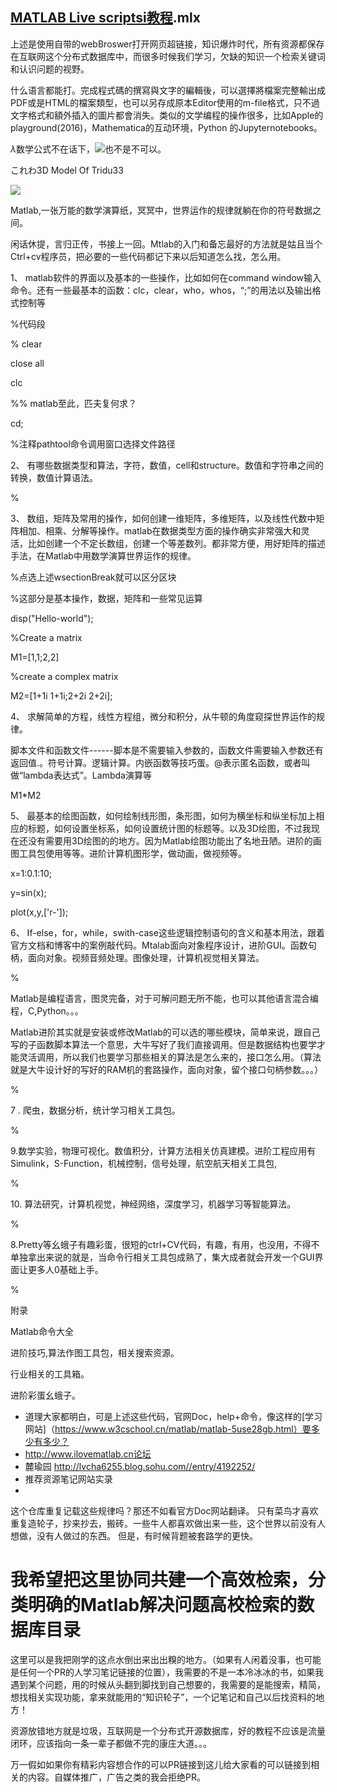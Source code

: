 ## [MATLAB Live scriptsi教程](http://www.cc.ntu.edu.tw/chinese/epaper/0037/20160620_3710.html).mlx

上述是使用自带的webBroswer打开网页超链接，知识爆炸时代，所有资源都保存在互联网这个分布式数据库中，而很多时候我们学习，欠缺的知识一个检索关键词和认识问题的视野。


什么语言都能打。完成程式碼的撰寫與文字的編輯後，可以選擇將檔案完整輸出成PDF或是HTML的檔案類型，也可以另存成原本Editor使用的m-file格式，只不過文字格式和額外插入的圖片都會消失。类似的文学编程的操作很多，比如Apple的playground(2016)，Mathematica的互动环境，Python 的Jupyternotebooks。

*λ*数学公式不在话下，![](file:///C:\Users\shinelon\AppData\Local\Temp\ConnectorClipboard8980552860621840369/image15490079847101.png)也不是不可以。

これわ3D Model Of Tridu33

![](file:///C:\Users\shinelon\AppData\Local\Temp\ConnectorClipboard8980552860621840369/image15490079847112.jpeg)

Matlab,一张万能的数学演算纸，冥冥中，世界运作的规律就躺在你的符号数据之间。

闲话休提，言归正传，书接上一回。Mtlab的入门和备忘最好的方法就是姑且当个Ctrl+cv程序员，把必要的一些代码都记下来以后知道怎么找，怎么用。

1、 matlab软件的界面以及基本的一些操作，比如如何在command window输入命令。还有一些最基本的函数：clc，clear，who，whos，“;”的用法以及输出格式控制等

%代码段

% clear

close all

clc

%% matlab至此，匹夫复何求？

cd;

%注释pathtool命令调用窗口选择文件路径

2、 有哪些数据类型和算法，字符，数值，cell和structure。数值和字符串之间的转换，数值计算语法。

%

3、 数组，矩阵及常用的操作，如何创建一维矩阵，多维矩阵，以及线性代数中矩阵相加、相乘、分解等操作。matlab在数据类型方面的操作确实非常强大和灵活，比如创建一个不定长数组，创建一个等差数列。都非常方便，用好矩阵的描述手法，在Matlab中用数学演算世界运作的规律。

%点选上述wsectionBreak就可以区分区块

%这部分是基本操作，数据，矩阵和一些常见运算

disp("Hello-world");

%Create a matrix

M1=\[1,1;2,2\]

%create a complex matrix

M2=\[1+1i 1+1i;2+2i 2+2i\];

4、 求解简单的方程，线性方程组，微分和积分，从牛顿的角度窥探世界运作的规律。

脚本文件和函数文件------脚本是不需要输入参数的，函数文件需要输入参数还有返回值.。符号计算。逻辑计算。内嵌函数等技巧蛋。@表示匿名函数，或者叫做“lambda表达式”。Lambda演算等

M1*M2

5、 最基本的绘图函数，如何绘制线形图，条形图，如何为横坐标和纵坐标加上相应的标题，如何设置坐标系，如何设置统计图的标题等。以及3D绘图，不过我现在还没有需要用3D绘图的的地方。因为Matlab绘图功能出了名地丑陋。进阶的画图工具包使用等等。进阶计算机图形学，做动画，做视频等。

x=1:0.1:10;

y=sin(x);

plot(x,y,\['r-'\]);

6、 If-else，for，while，swith-case这些逻辑控制语句的含义和基本用法，跟着官方文档和博客中的案例敲代码。Mtalab面向对象程序设计，进阶GUI。函数句柄，面向对象。视频音频处理。图像处理，计算机视觉相关算法。

%

Matlab是编程语言，图灵完备，对于可解问题无所不能，也可以其他语言混合编程，C,Python。。。

Matlab进阶其实就是安装或修改Matlab的可以选的哪些模块，简单来说，跟自己写的子函数脚本算法一个意思，大牛写好了我们直接调用。但是数据结构也要学才能灵活调用，所以我们也要学习那些相关的算法是怎么来的，接口怎么用。（算法就是大牛设计好的写好的RAM机的套路操作，面向对象，留个接口句柄参数。。。）

%

7 . 爬虫，数据分析，统计学习相关工具包。

%

9.数学实验，物理可视化。数值积分，计算方法相关仿真建模。进阶工程应用有Simulink，S-Function，机械控制，信号处理，航空航天相关工具包,

%

10\. 算法研究，计算机视觉，神经网络，深度学习，机器学习等智能算法。

%

8.Pretty等幺蛾子有趣彩蛋，很短的ctrl+CV代码，有趣，有用，也没用，不得不单独拿出来说的就是，当命令行相关工具包成熟了，集大成者就会开发一个GUI界面让更多人0基础上手。

%

附录

Matlab命令大全

进阶技巧,算法作图工具包，相关搜索资源。

行业相关的工具箱。

进阶彩蛋幺蛾子。

- 道理大家都明白，可是上述这些代码，官网Doc，help+命令，像这样的[学习网站]（https://www.w3cschool.cn/matlab/matlab-5use28gb.html）要多少有多少？
- http://www.ilovematlab.cn论坛
- 麓瑜园 http://lvcha6255.blog.sohu.com//entry/4192252/
- 推荐资源笔记网站实录
- 









这个仓库重复记载这些规律吗？那还不如看官方Doc网站翻译。
只有菜鸟才喜欢重复造轮子，抄来抄去，搬砖。一些牛人都喜欢做出来一些，这个世界以前没有人想做，没有人做过的东西。
但是，有时候背题被套路学的更快。

# **我希望把这里协同共建一个高效检索，分类明确的Matlab解决问题高校检索的数据库目录**
这里可以是我把刚学的这点水倒出来出出糗的地方。（如果有人闲着没事，也可能是任何一个PR的人学习笔记链接的位置），我需要的不是一本冷冰冰的书，如果我遇到某个问题，用的时候从头翻到脚找到自己想要的，我需要的是能搜索，精简，想找相关实现功能，拿来就能用的“知识轮子”，一个记笔记和自己以后找资料的地方！

资源放错地方就是垃圾，互联网是一个分布式开源数据库，好的教程不应该是流量闭环，应该指向一条一辈子都做不完的康庄大道。。。






万一假如如果你有精彩内容想合作的可以PR链接到这儿给大家看的可以链接到相关的内容。自媒体推广，广告之类的我会拒绝PR。














